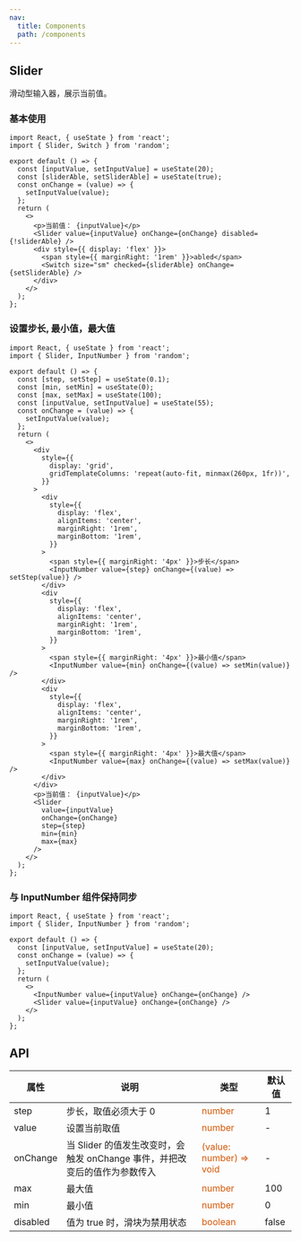 ```yaml
---
nav:
  title: Components
  path: /components
---
```


## Slider

滑动型输入器，展示当前值。

### 基本使用

```tsx
import React, { useState } from 'react';
import { Slider, Switch } from 'random';

export default () => {
  const [inputValue, setInputValue] = useState(20);
  const [sliderAble, setSliderAble] = useState(true);
  const onChange = (value) => {
    setInputValue(value);
  };
  return (
    <>
      <p>当前值： {inputValue}</p>
      <Slider value={inputValue} onChange={onChange} disabled={!sliderAble} />
      <div style={{ display: 'flex' }}>
        <span style={{ marginRight: '1rem' }}>abled</span>
        <Switch size="sm" checked={sliderAble} onChange={setSliderAble} />
      </div>
    </>
  );
};
```

### 设置步长, 最小值，最大值

```tsx
import React, { useState } from 'react';
import { Slider, InputNumber } from 'random';

export default () => {
  const [step, setStep] = useState(0.1);
  const [min, setMin] = useState(0);
  const [max, setMax] = useState(100);
  const [inputValue, setInputValue] = useState(55);
  const onChange = (value) => {
    setInputValue(value);
  };
  return (
    <>
      <div
        style={{
          display: 'grid',
          gridTemplateColumns: 'repeat(auto-fit, minmax(260px, 1fr))',
        }}
      >
        <div
          style={{
            display: 'flex',
            alignItems: 'center',
            marginRight: '1rem',
            marginBottom: '1rem',
          }}
        >
          <span style={{ marginRight: '4px' }}>步长</span>
          <InputNumber value={step} onChange={(value) => setStep(value)} />
        </div>
        <div
          style={{
            display: 'flex',
            alignItems: 'center',
            marginRight: '1rem',
            marginBottom: '1rem',
          }}
        >
          <span style={{ marginRight: '4px' }}>最小值</span>
          <InputNumber value={min} onChange={(value) => setMin(value)} />
        </div>
        <div
          style={{
            display: 'flex',
            alignItems: 'center',
            marginRight: '1rem',
            marginBottom: '1rem',
          }}
        >
          <span style={{ marginRight: '4px' }}>最大值</span>
          <InputNumber value={max} onChange={(value) => setMax(value)} />
        </div>
      </div>
      <p>当前值： {inputValue}</p>
      <Slider
        value={inputValue}
        onChange={onChange}
        step={step}
        min={min}
        max={max}
      />
    </>
  );
};
```

### 与 InputNumber 组件保持同步

```tsx
import React, { useState } from 'react';
import { Slider, InputNumber } from 'random';

export default () => {
  const [inputValue, setInputValue] = useState(20);
  const onChange = (value) => {
    setInputValue(value);
  };
  return (
    <>
      <InputNumber value={inputValue} onChange={onChange} />
      <Slider value={inputValue} onChange={onChange} />
    </>
  );
};
```

## API

| 属性     | 说明                                                                       | 类型                                               | 默认值 |
| -------- | -------------------------------------------------------------------------- | -------------------------------------------------- | ------ |
| step     | 步长，取值必须大于 0                                                       | <font color=#d35400>number</font>                  | 1      |
| value    | 设置当前取值                                                               | <font color=#d35400>number</font>                  | -      |
| onChange | 当 Slider 的值发生改变时，会触发 onChange 事件，并把改变后的值作为参数传入 | <font color=#d35400>(value: number) => void</font> | -      |
| max      | 最大值                                                                     | <font color=#d35400>number</font>                  | 100    |
| min      | 最小值                                                                     | <font color=#d35400>number</font>                  | 0      |
| disabled | 值为 true 时，滑块为禁用状态                                               | <font color=#d35400>boolean</font>                 | false  |
